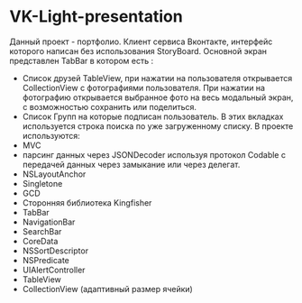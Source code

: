# VK-Light-presentation
Данный проект - портфолио.
Клиент сервиса Вконтакте, интерфейс которого написан без использования StoryBoard.
Основной экран представлен TabBar в котором есть :
- Список друзей TableView, при нажатии на пользователя открывается CollectionView с фотографиями пользователя. 
При нажатии на фотографию открывается выбранное фото на весь модальный экран, с возможностью сохранить или поделиться.
- Список Групп на которые подписан пользователь.
В этих вкладках используется строка поиска по уже загруженному списку.
В проекте используются: 
- MVC
- парсинг данных через JSONDecoder используя протокол Codable с передачей данных через замыкание или через делегат.
- NSLayoutAnchor
- Singletone
- GCD
- Сторонняя библиотека Kingfisher
- TabBar
- NavigationBar
- SearchBar
- CoreData
- NSSortDescriptor
- NSPredicate
- UIAlertController
- TableView
- CollectionView (адаптивный размер ячейки)

